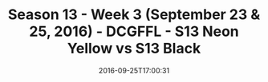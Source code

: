 ---
title: Season 13 - Week 3 (September 23 & 25, 2016) - DCGFFL - S13 Neon Yellow vs
  S13 Black
teams-score:
- team: _teams/s13-neon-yellow.md
  score:
- team: _teams/s13-black.md
  score: 25
mvp: A. Allen (N. Yellow); J. Anderson (Black)
game-ball: L. Marshall (N. Yellow); M. Hess (Black)
season: 13
week: 3
date: '2016-09-25T17:00:31'
pageid: season-13-week-3-september-23-25-2016-4821-vs-4811
---